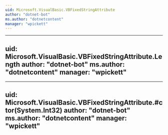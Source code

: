 ```yaml
---
uid: Microsoft.VisualBasic.VBFixedStringAttribute
author: "dotnet-bot"
ms.author: "dotnetcontent"
manager: "wpickett"
---
```


---
uid: Microsoft.VisualBasic.VBFixedStringAttribute.Length
author: "dotnet-bot"
ms.author: "dotnetcontent"
manager: "wpickett"
---

---
uid: Microsoft.VisualBasic.VBFixedStringAttribute.#ctor(System.Int32)
author: "dotnet-bot"
ms.author: "dotnetcontent"
manager: "wpickett"
---
